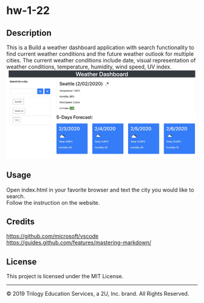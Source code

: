 # hw-1-22

## Description 

This is a Build a weather dashboard application with search functionality to find current weather conditions and the future weather outlook for multiple cities. The current weather conditions include date, visual representation of weather conditions, temperature, humidity, wind speed, UV index.<br>
![ScreenShot](assets/images/screenshot.jpg)<br>

## Usage 

Open index.html in your favorite browser and text the city you would like to search.<br> Follow the instruction on the website.

## Credits

https://github.com/microsoft/vscode<br>
https://guides.github.com/features/mastering-markdown/



## License

This project is licensed under the MIT License.


---
© 2019 Trilogy Education Services, a 2U, Inc. brand. All Rights Reserved.